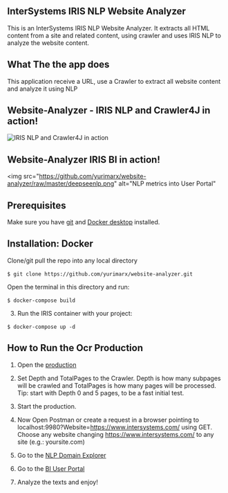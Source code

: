## InterSystems IRIS NLP Website Analyzer
This is an InterSystems IRIS NLP Website Analyzer. It extracts all HTML content from a site and related content, using crawler and uses IRIS NLP to analyze the website content.

## What The the app does

This application receive a URL, use a Crawler to extract all website content and analyze it using NLP  

## Website-Analyzer - IRIS NLP and Crawler4J in action!
<img src="https://github.com/yurimarx/website-analyzer/raw/master/crawler-website-analizer.gif" alt="IRIS NLP and Crawler4J in action">

## Website-Analyzer IRIS BI in action!
<img src="https://github.com/yurimarx/website-analyzer/raw/master/deepseenlp.png" alt="NLP metrics into User Portal"

## Prerequisites
Make sure you have [git](https://git-scm.com/book/en/v2/Getting-Started-Installing-Git) and [Docker desktop](https://www.docker.com/products/docker-desktop) installed.


## Installation: Docker
Clone/git pull the repo into any local directory

```
$ git clone https://github.com/yurimarx/website-analyzer.git
```

Open the terminal in this directory and run:

```
$ docker-compose build
```

3. Run the IRIS container with your project:

```
$ docker-compose up -d
```
## How to Run the Ocr Production

1. Open the [production](http://localhost:52773/csp/irisapp/EnsPortal.ProductionConfig.zen?PRODUCTION=dc.WebsiteAnalyzer.WebsiteAnalyzerProduction) 

2. Set Depth and TotalPages to the Crawler. Depth is how many subpages will be crawled and TotalPages is how many pages will be processed. Tip: start with Depth 0 and 5 pages, to be a fast initial test.

3. Start the production.

4. Now Open Postman or create a request in a browser pointing to localhost:9980?Website=https://www.intersystems.com/ using GET. Choose any website changing https://www.intersystems.com/ to any site (e.g.: yoursite.com)

5. Go to the [NLP Domain Explorer](http://localhost:52773/csp/IRISAPP/_iKnow.UI.KnowledgePortal.zen?$NAMESPACE=IRISAPP&domain=1)

6. Go to the [BI User Portal](http://localhost:52773/csp/irisapp/_DeepSee.UserPortal.DashboardViewer.zen?DASHBOARD=dc/WebsiteAnalyzer/WebsiteAnalyzerDashboard.dashboard)

6. Analyze the texts and enjoy!